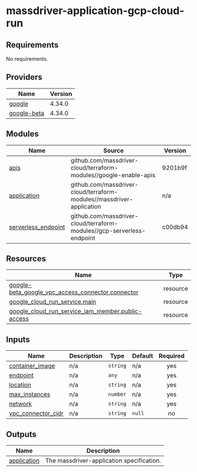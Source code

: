 # massdriver-application-gcp-cloud-run

<!-- BEGINNING OF PRE-COMMIT-TERRAFORM DOCS HOOK -->
## Requirements

No requirements.

## Providers

| Name | Version |
|------|---------|
| <a name="provider_google"></a> [google](#provider\_google) | 4.34.0 |
| <a name="provider_google-beta"></a> [google-beta](#provider\_google-beta) | 4.34.0 |

## Modules

| Name | Source | Version |
|------|--------|---------|
| <a name="module_apis"></a> [apis](#module\_apis) | github.com/massdriver-cloud/terraform-modules//google-enable-apis | 9201b9f |
| <a name="module_application"></a> [application](#module\_application) | github.com/massdriver-cloud/terraform-modules//massdriver-application | n/a |
| <a name="module_serverless_endpoint"></a> [serverless\_endpoint](#module\_serverless\_endpoint) | github.com/massdriver-cloud/terraform-modules//gcp-serverless-endpoint | c00db94 |

## Resources

| Name | Type |
|------|------|
| [google-beta_google_vpc_access_connector.connector](https://registry.terraform.io/providers/hashicorp/google-beta/latest/docs/resources/google_vpc_access_connector) | resource |
| [google_cloud_run_service.main](https://registry.terraform.io/providers/hashicorp/google/latest/docs/resources/cloud_run_service) | resource |
| [google_cloud_run_service_iam_member.public-access](https://registry.terraform.io/providers/hashicorp/google/latest/docs/resources/cloud_run_service_iam_member) | resource |

## Inputs

| Name | Description | Type | Default | Required |
|------|-------------|------|---------|:--------:|
| <a name="input_container_image"></a> [container\_image](#input\_container\_image) | n/a | `string` | n/a | yes |
| <a name="input_endpoint"></a> [endpoint](#input\_endpoint) | n/a | `any` | n/a | yes |
| <a name="input_location"></a> [location](#input\_location) | n/a | `string` | n/a | yes |
| <a name="input_max_instances"></a> [max\_instances](#input\_max\_instances) | n/a | `number` | n/a | yes |
| <a name="input_network"></a> [network](#input\_network) | n/a | `string` | n/a | yes |
| <a name="input_vpc_connector_cidr"></a> [vpc\_connector\_cidr](#input\_vpc\_connector\_cidr) | n/a | `string` | `null` | no |

## Outputs

| Name | Description |
|------|-------------|
| <a name="output_application"></a> [application](#output\_application) | The massdriver-application specification. |
<!-- END OF PRE-COMMIT-TERRAFORM DOCS HOOK -->
